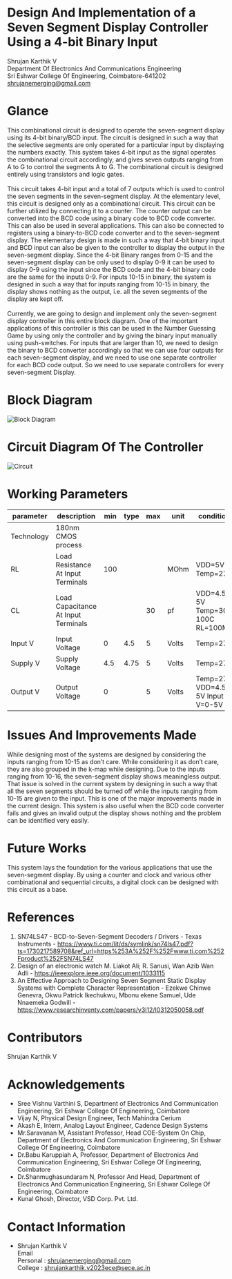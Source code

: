 # Design And Implementation of a Seven Segment Display Controller Using a 4-bit Binary Input
Shrujan Karthik V <br>
Department Of Electronics And Communications Engineering<br>Sri Eshwar College Of Engineering, Coimbatore-641202<br>
shrujanemerging@gmail.com
# Glance
This combinational circuit is designed to operate the seven-segment display using its 4-bit binary/BCD input. The circuit is designed in such a way that the selective segments are only operated for a particular input by displaying the numbers exactly. This system takes 4-bit input as the signal operates the combinational circuit accordingly, and gives seven outputs ranging from A to G to control the segments A to G. The combinational circuit is designed entirely using transistors and logic gates. <br><br>
This circuit takes 4-bit input and a total of 7 outputs which is used to control the seven segments in the seven-segment display. At the elementary level, this circuit is designed only as a combinational circuit. This circuit can be further utilized by connecting it to a counter. The counter output can be converted into the BCD code using a binary code to BCD code converter. This can also be used in several applications. This can also be connected to registers using a binary-to-BCD code converter and to the seven-segment display. The elementary design is made in such a way that 4-bit binary input and BCD input can also be given to the controller to display the output in the seven-segment display. Since the 4-bit Binary ranges from 0-15 and the seven-segment display can be only used to display 0-9 it can be used to display 0-9 using the input since the BCD code and the 4-bit binary code are the same for the inputs 0-9. For inputs 10-15 in binary, the system is designed in such a way that for inputs ranging from 10-15 in binary, the display shows nothing as the output, i.e. all the seven segments of the display are kept off. <br><br>
Currently, we are going to design and implement only the seven-segment display controller in this entire block diagram. One of the important applications of this controller is this can be used in the Number Guessing Game by using only the controller and by giving the binary input manually using push-switches. For inputs that are larger than 10, we need to design the binary to BCD converter accordingly so that we can use four outputs for each seven-segment display, and we need to use one separate controller for each BCD code output. So we need to use separate controllers for every seven-segment Display. <br>
# Block Diagram
![Block Diagram](https://github.com/user-attachments/assets/7074bd06-2202-4df2-9c21-15906c99d7fd)
# Circuit Diagram Of The Controller
![Circuit](https://github.com/user-attachments/assets/db5023a9-bcc9-46c9-9364-b13172b9e05a)
# Working Parameters
|parameter|description|min|type|max|unit|condition|
|---------|-----------|---|----|---|----|---------|
|Technology|180nm CMOS process||||||
|RL|Load Resistance At Input Terminals|100|||MOhm|VDD=5V Temp=27C|
|CL|Load Capacitance At Input Terminals|||30|pf|VDD=4.5-5V Temp=30-100C RL=100M|
|Input V|Input Voltage|0|4.5|5|Volts|Temp=27C|
|Supply V|Supply Voltage|4.5|4.75|5|Volts|Temp=27C|
|Output V|Output Voltage|0||5|Volts|Temp=27C VDD=4.5-5V Input V=0-5V|

# Issues And Improvements Made
While designing most of the systems are designed by considering the inputs ranging from 10-15 as don’t care. While considering it as don’t care, they are also grouped in the k-map while designing. Due to the inputs ranging from 10-16, the seven-segment display shows meaningless output. That issue is solved in the current system by designing in such a way that all the seven segments should be turned off while the inputs ranging from 10-15 are given to the input. This is one of the major improvements made in the current design. This system is also useful when the BCD code converter fails and gives an invalid output the display shows nothing and the problem can be identified very easily.
# Future Works
This system lays the foundation for the various applications that use the seven-segment display. By using a counter and clock and various other combinational and sequential circuits, a digital clock can be designed with this circuit as a base.
# References
1. SN74LS47 - BCD-to-Seven-Segment Decoders / Drivers - Texas Instruments - https://www.ti.com/lit/ds/symlink/sn74ls47.pdf?ts=1730217589708&ref_url=https%253A%252F%252Fwww.ti.com%252Fproduct%252FSN74LS47
2. Design of an electronic watch M. Liakot Ali; R. Sanusi, Wan Azib Wan Adli - https://ieeexplore.ieee.org/document/1033115
3. An Effective Approach to Designing Seven Segment Static Display Systems with Complete Character Representation - Ezekwe Chinwe Genevra, Okwu Patrick Ikechukwu, Mbonu ekene Samuel, Ude Nnaemeka Godwill - https://www.researchinventy.com/papers/v3i12/I0312050058.pdf
# Contributors
Shrujan Karthik V

# Acknowledgements
- Sree Vishnu Varthini S, Department of Electronics And Communication Engineering, Sri Eshwar College Of Engineering, Coimbatore
- Vijay N, Physical Design Engineer, Tech Mahindra Cerium
- Akash E, Intern, Analog Layout Engineer, Cadence Design Systems
- Mr.Saravanan M, Assistant Professor, Head COE-System On Chip, Department of Electronics And Communication Engineering, Sri Eshwar College Of Engineering, Coimbatore
- Dr.Babu Karuppiah A, Professor, Department of Electronics And Communication Engineering, Sri Eshwar College Of Engineering, Coimbatore
- Dr.Shanmughasundaram N, Professor And Head, Department of Electronics And Communication Engineering, Sri Eshwar College Of Engineering, Coimbatore
- Kunal Ghosh, Director, VSD Corp. Pvt. Ltd.
# Contact Information
- Shrujan Karthik V <br>
Email<br>
Personal : shrujanemerging@gmail.com<br>
College : shrujankarthik.v2023ece@sece.ac.in
